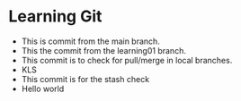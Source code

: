 # Learning Git

- This is commit from the main branch.
- This the commit from the learning01 branch.
- This commit is to check for pull/merge in local branches.
- KLS
- This commit is for the stash check
- Hello world